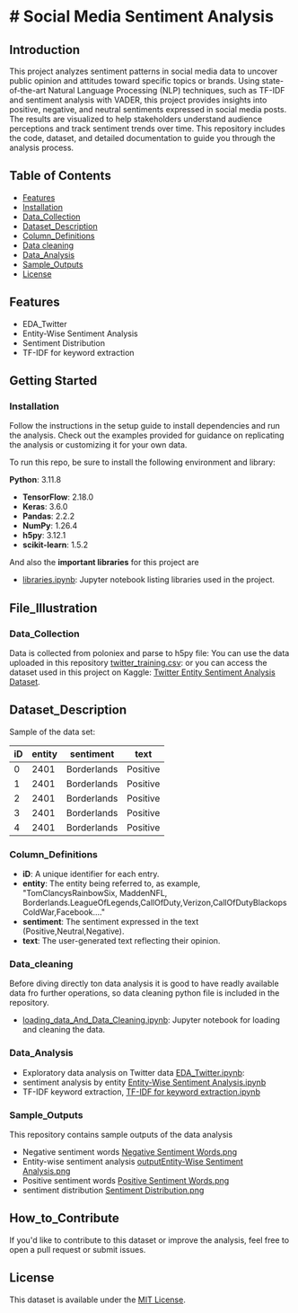 
# # Social Media Sentiment Analysis
## Introduction

This project analyzes sentiment patterns in social media data to uncover public opinion and attitudes toward specific topics or brands. Using state-of-the-art Natural Language Processing (NLP) techniques, such as TF-IDF and sentiment analysis with VADER, this project provides insights into positive, negative, and neutral sentiments expressed in social media posts. The results are visualized to help stakeholders understand audience perceptions and track sentiment trends over time. This repository includes the code, dataset, and detailed documentation to guide you through the analysis process.

## Table of Contents
- [Features](#features)
- [Installation](#installation)
- [Data_Collection](#data_collection)
- [Dataset_Description](#dataset_description)
- [Column_Definitions](#column_definitions)
- [Data cleaning](#data_cleaning)
- [Data_Analysis](#data_analysis)
- [Sample_Outputs](#sample_outputs)
- [ License](#license)
  
## Features
- EDA_Twitter
- Entity-Wise Sentiment Analysis
- Sentiment Distribution
- TF-IDF for keyword extraction

## Getting Started
###  Installation
Follow the instructions in the setup guide to install dependencies and run the analysis. Check out the examples provided for guidance on replicating the analysis or customizing it for your own data.

To run this repo, be sure to install the following environment and library:

**Python**: 3.11.8
- **TensorFlow**: 2.18.0
- **Keras**: 3.6.0
- **Pandas**: 2.2.2
- **NumPy**: 1.26.4
- **h5py**: 3.12.1
- **scikit-learn**: 1.5.2

And also the **important libraries** for this project are
- [libraries.ipynb](./libraries.ipynb): Jupyter notebook listing libraries used in the project.

## File_Illustration
### Data_Collection
Data is collected from poloniex and parse to h5py file:
You can use the data uploaded in this repository [twitter_training.csv](./twitter_training.csv): or you can access the dataset used in this project on Kaggle: [Twitter Entity Sentiment Analysis Dataset](https://www.kaggle.com/datasets/jp797498e/twitter-entity-sentiment-analysis).

## Dataset_Description

Sample of the data set:

| iD  | entity       | sentiment | text                                  |
|-----|--------------|-----------|---------------------------------------|
| 0   | 2401         | Borderlands| Positive  | I'm getting Borderlands murder.       |
| 1   | 2401         | Borderlands| Positive  | I'm coming borders, I kill all.      |
| 2   | 2401         | Borderlands| Positive  | I'm getting Borderlands, kill all.   |
| 3   | 2401         | Borderlands| Positive  | I'm coming Borderlands, murder all.  |
| 4   | 2401         | Borderlands| Positive  | I'm getting Borderlands 2, murder all.|

### Column_Definitions
- **iD**: A unique identifier for each entry.
- **entity**: The entity being referred to, as example, "TomClancysRainbowSix, MaddenNFL, Borderlands.LeagueOfLegends,CallOfDuty,Verizon,CallOfDutyBlackopsColdWar,Facebook...."
- **sentiment**: The sentiment expressed in the text (Positive,Neutral,Negative).
- **text**: The user-generated text reflecting their opinion.

### Data_cleaning 
Before diving directly ton data analysis it is good to have readly available data fro further operations, so data cleaning python file is  included in the repository.
- [loading_data_And_Data_Cleaning.ipynb](./loading_data_And_Data_Cleaning.ipynb): Jupyter notebook for loading and cleaning the data.

### Data_Analysis
- Exploratory data analysis on Twitter data [EDA_Twitter.ipynb](./EDA_Twitter.ipynb): 
- sentiment analysis by entity [Entity-Wise Sentiment Analysis.ipynb](./Entity-Wise%20Sentiment%20Analysis.ipynb)
- TF-IDF keyword extraction, [TF-IDF for keyword extraction.ipynb](./TF-IDF%20for%20keyword%20extraction.ipynb)

### Sample_Outputs

This repository contains sample outputs of the data analysis

- Negative sentiment words [Negative Sentiment Words.png](./Negative%20Sentiment%20Words.png)
- Entity-wise sentiment analysis [outputEntity-Wise Sentiment Analysis.png](./outputEntity-Wise%20Sentiment%20Analysis.png)
- Positive sentiment words [Positive Sentiment Words.png](./Positive%20Sentiment%20Words.png)
- sentiment distribution [Sentiment Distribution.png](./Sentiment%20Distribution.png)

## How_to_Contribute

If you'd like to contribute to this dataset or improve the analysis, feel free to open a pull request or submit issues.

## License

This dataset is available under the [MIT License](LICENSE).

